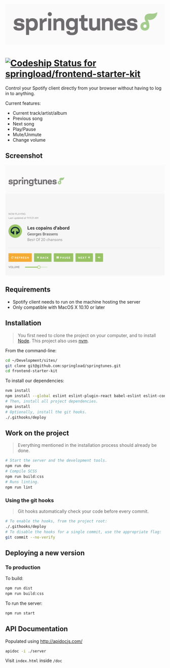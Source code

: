 ![Logo Springtunes](/screenshots/logo_springtunes.png?raw=true "Logo Springtunes")

# [ ![Codeship Status for springload/frontend-starter-kit](https://codeship.com/projects/4be56cd0-a6df-0133-dffd-1a5a40261798/status?branch=master)](https://codeship.com/projects/130070)
Control your Spotify client directly from your browser without having to log in to anything.

Current features:
- Current track/artist/album
- Previous song
- Next song
- Play/Pause
- Mute/Unmute
- Change volume

## Screenshot
![Screenshot Springtunes](/screenshots/sc_springtunes.png?raw=true "Screenshot Springtunes")

## Requirements
- Spotify client needs to run on the machine hosting the server
- Only compatible with MacOS X 10.10 or later

## Installation

> You first need to clone the project on your computer, and to install [Node](https://nodejs.org). This project also uses [nvm](https://github.com/creationix/nvm).

From the command-line:

```sh
cd ~/Development/sites/
git clone git@github.com:springload/springtunes.git
cd frontend-starter-kit
```

To install our dependencies:

```sh
nvm install
npm install --global eslint eslint-plugin-react babel-eslint eslint-config-airbnb
# Then, install all project dependencies.
npm install
# Optionally, install the git hooks.
./.githooks/deploy
```

## Work on the project

> Everything mentioned in the installation process should already be done.

```sh
# Start the server and the development tools.
npm run dev
# Compile SCSS
npm run build:css
# Runs linting.
npm run lint
```

### Using the git hooks

> Git hooks automatically check your code before every commit.

```sh
# To enable the hooks, from the project root:
./.githooks/deploy
# To disable the hooks for a single commit, use the appropriate flag:
git commit --no-verify
```

## Deploying a new version

### To production

To build:
```sh 
npm run dist
npm run build:css 
```

To run the server:
```sh 
npm run start
```

## API Documentation

Populated using http://apidocjs.com/

```sh
apidoc -i ./server
```

Visit `index.html` inside `/doc`
